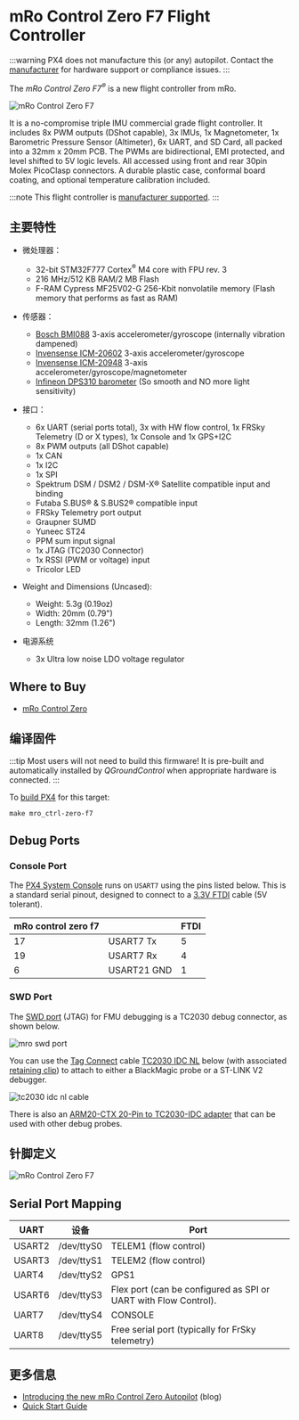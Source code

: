 # mRo Control Zero F7 Flight Controller

:::warning PX4 does not manufacture this (or any) autopilot. Contact the [manufacturer](https://store.mrobotics.io/) for hardware support or compliance issues.
:::

The _mRo Control Zero F7<sup>&reg;</sup>_ is a new flight controller from mRo.

![mRo Control Zero F7](../../assets/flight_controller/mro_control_zero_f7/mro_control_zero_f7.jpg)

It is a no-compromise triple IMU commercial grade flight controller. It includes 8x PWM outputs (DShot capable), 3x IMUs, 1x Magnetometer, 1x Barometric Pressure Sensor (Altimeter), 6x UART, and SD Card, all packed into a 32mm x 20mm PCB. The PWMs are bidirectional, EMI protected, and level shifted to 5V logic levels. All accessed using front and rear 30pin Molex PicoClasp connectors. A durable plastic case, conformal board coating, and optional temperature calibration included.

:::note
This flight controller is [manufacturer supported](../flight_controller/autopilot_manufacturer_supported.md).
:::

## 主要特性

- 微处理器：

  - 32-bit STM32F777 Cortex<sup>&reg;</sup> M4 core with FPU rev. 3
  - 216 MHz/512 KB RAM/2 MB Flash
  - F-RAM Cypress MF25V02-G 256-Kbit nonvolatile memory (Flash memory that performs as fast as RAM)
- 传感器：

  - [Bosch BMI088](https://www.bosch-sensortec.com/bst/products/all_products/bmi088_1) 3-axis accelerometer/gyroscope (internally vibration dampened)
  - [Invensense ICM-20602](https://www.invensense.com/products/motion-tracking/6-axis/icm-20602/) 3-axis accelerometer/gyroscope
  - [Invensense ICM-20948](https://www.invensense.com/products/motion-tracking/9-axis/icm-20948/) 3-axis accelerometer/gyroscope/magnetometer
  - [Infineon DPS310 barometer](https://www.infineon.com/cms/en/product/sensor/pressure-sensors/pressure-sensors-for-iot/dps310/) (So smooth and NO more light sensitivity)

- 接口：

  - 6x UART (serial ports total), 3x with HW flow control, 1x FRSky Telemetry (D or X types), 1x Console and 1x GPS+I2C
  - 8x PWM outputs (all DShot capable)
  - 1x CAN
  - 1x I2C
  - 1x SPI
  - Spektrum DSM / DSM2 / DSM-X® Satellite compatible input and binding
  - Futaba S.BUS® & S.BUS2® compatible input
  - FRSky Telemetry port output
  - Graupner SUMD
  - Yuneec ST24
  - PPM sum input signal
  - 1x JTAG (TC2030 Connector)
  - 1x RSSI (PWM or voltage) input
  - Tricolor LED

- Weight and Dimensions (Uncased):

  - Weight: 5.3g (0.19oz)
  - Width: 20mm (0.79")
  - Length: 32mm (1.26")

- 电源系统
  - 3x Ultra low noise LDO voltage regulator

## Where to Buy

- [mRo Control Zero](https://store.mrobotics.io/mRo-Control-Zero-F7-p/mro-ctrl-zero-f7.htm)

## 编译固件

:::tip
Most users will not need to build this firmware! It is pre-built and automatically installed by _QGroundControl_ when appropriate hardware is connected.
:::

To [build PX4](../dev_setup/building_px4.md) for this target:

```
make mro_ctrl-zero-f7
```

## Debug Ports

### Console Port

The [PX4 System Console](../debug/system_console.md) runs on `USART7` using the pins listed below. This is a standard serial pinout, designed to connect to a [3.3V FTDI](https://www.digikey.com/en/products/detail/TTL-232R-3V3/768-1015-ND/1836393) cable (5V tolerant).

| mRo control zero f7 |             | FTDI                    |
| ------------------- | ----------- | ----------------------- |
| 17                  | USART7 Tx   | 5    | FTDI RX (yellow) |
| 19                  | USART7 Rx   | 4    | FTDI TX (orange) |
| 6                   | USART21 GND | 1    | FTDI GND (black) |

### SWD Port

The [SWD port](../debug/swd_debug.md) (JTAG) for FMU debugging is a TC2030 debug connector, as shown below.

![mro swd port](../../assets/flight_controller/mro_control_zero_f7/mro_control_zero_f7_swd.jpg)

You can use the [Tag Connect](https://www.tag-connect.com/) cable [TC2030 IDC NL](https://www.tag-connect.com/product/tc2030-idc-nl) below (with associated [retaining clip](https://www.tag-connect.com/product/tc2030-clip-retaining-clip-board-for-tc2030-nl-cables)) to attach to either a BlackMagic probe or a ST-LINK V2 debugger.

![tc2030 idc nl cable](../../assets/flight_controller/mro_control_zero_f7/tc2030_idc_nl.jpg)

There is also an [ARM20-CTX 20-Pin to TC2030-IDC adapter](https://www.tag-connect.com/product/arm20-ctx-20-pin-to-tc2030-idc-adapter-for-cortex) that can be used with other debug probes.

## 针脚定义

![mRo Control Zero F7](../../assets/flight_controller/mro_control_zero_f7/mro_control_pinouts.jpg)

## Serial Port Mapping

| UART   | 设备         | Port                                                            |
| ------ | ---------- | --------------------------------------------------------------- |
| USART2 | /dev/ttyS0 | TELEM1 (flow control)                                           |
| USART3 | /dev/ttyS1 | TELEM2 (flow control)                                           |
| UART4  | /dev/ttyS2 | GPS1                                                            |
| USART6 | /dev/ttyS3 | Flex port (can be configured as SPI or UART with Flow Control). |
| UART7  | /dev/ttyS4 | CONSOLE                                                         |
| UART8  | /dev/ttyS5 | Free serial port (typically for FrSky telemetry)                |

<!-- Note: Got ports using https://github.com/PX4/PX4-user_guide/pull/672#issuecomment-598198434 -->
<!-- https://github.com/PX4/PX4-Autopilot/blob/release/1.14/boards/mro/ctrl-zero-f7/nuttx-config/nsh/defconfig#L202-L207 -->

## 更多信息

- [Introducing the new mRo Control Zero Autopilot](https://mrobotics.io/introducing-the-new-mro-control-zero-autopilot/) (blog)
- [Quick Start Guide](https://mrobotics.io/mrocontrolzero/)
